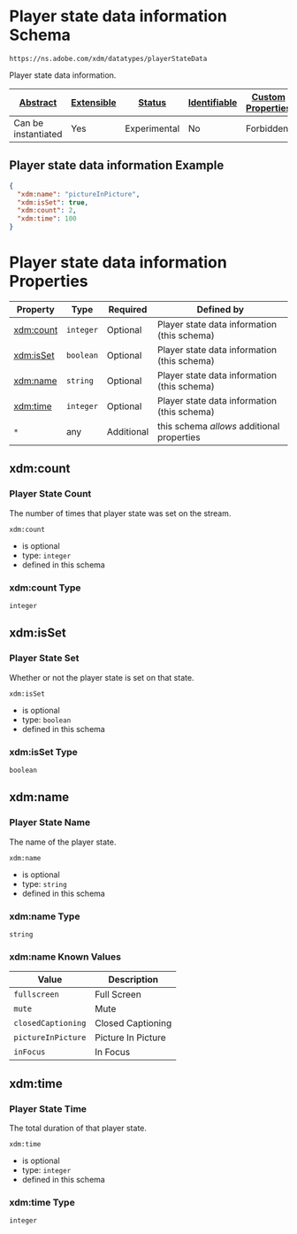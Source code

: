 
# Player state data information Schema

```
https://ns.adobe.com/xdm/datatypes/playerStateData
```

Player state data information.

| [Abstract](../../abstract.md) | [Extensible](../../extensions.md) | [Status](../../status.md) | [Identifiable](../../id.md) | [Custom Properties](../../extensions.md) | [Additional Properties](../../extensions.md) | Defined In |
|-------------------------------|-----------------------------------|---------------------------|-----------------------------|------------------------------------------|----------------------------------------------|------------|
| Can be instantiated | Yes | Experimental | No | Forbidden | Permitted | [datatypes/playerstatedata.schema.json](datatypes/playerstatedata.schema.json) |

## Player state data information Example
```json
{
  "xdm:name": "pictureInPicture",
  "xdm:isSet": true,
  "xdm:count": 2,
  "xdm:time": 100
}
```

# Player state data information Properties

| Property | Type | Required | Defined by |
|----------|------|----------|------------|
| [xdm:count](#xdmcount) | `integer` | Optional | Player state data information (this schema) |
| [xdm:isSet](#xdmisset) | `boolean` | Optional | Player state data information (this schema) |
| [xdm:name](#xdmname) | `string` | Optional | Player state data information (this schema) |
| [xdm:time](#xdmtime) | `integer` | Optional | Player state data information (this schema) |
| `*` | any | Additional | this schema *allows* additional properties |

## xdm:count
### Player State Count

The number of times that player state was set on the stream.

`xdm:count`
* is optional
* type: `integer`
* defined in this schema

### xdm:count Type


`integer`






## xdm:isSet
### Player State Set

Whether or not the player state is set on that state.

`xdm:isSet`
* is optional
* type: `boolean`
* defined in this schema

### xdm:isSet Type


`boolean`





## xdm:name
### Player State Name

The name of the player state.

`xdm:name`
* is optional
* type: `string`
* defined in this schema

### xdm:name Type


`string`



### xdm:name Known Values
| Value | Description |
|-------|-------------|
| `fullscreen` | Full Screen |
| `mute` | Mute |
| `closedCaptioning` | Closed Captioning |
| `pictureInPicture` | Picture In Picture |
| `inFocus` | In Focus |




## xdm:time
### Player State Time

The total duration of that player state.

`xdm:time`
* is optional
* type: `integer`
* defined in this schema

### xdm:time Type


`integer`





